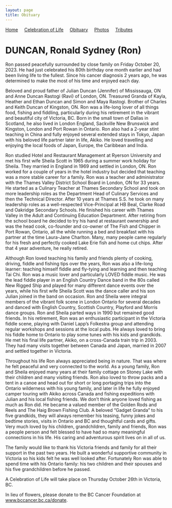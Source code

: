 ```yaml
---
layout: page
title: Obituary
---
```


[Home](./index) &nbsp;&nbsp;&nbsp;&nbsp;[Celebration of Life](./celebration)  &nbsp;&nbsp;&nbsp;&nbsp;[Obituary](./obituary)  &nbsp;&nbsp;&nbsp;&nbsp;[Photos](./photos)  &nbsp;&nbsp;&nbsp;&nbsp;[Tributes](./tributes)

# DUNCAN, Ronald Sydney (Ron)

Ron passed peacefully surrounded by close family on Friday October 20, 2023.  He had just celebrated his 80th birthday one month earlier and had been living life to the fullest.  Since his cancer diagnosis 2 years ago, he was determined to make the most of his time and enjoyed each day.

Beloved and proud father of Julian Duncan (Jennifer) of Mississauga, ON and Anne Duncan Rastogi (Ravi) of London, ON.  Treasured Granda of Kayla, Heather and Ethan Duncan and Simon and Maya Rastogi. Brother of Charles and Keith Duncan of Kingston, ON.
Ron was a life-long lover of all things food, fishing and fiddling, particularly during his retirement in the vibrant and beautiful city of Victoria, BC. Born in the small town of Dallas in Scotland, he also lived in London England, Sackville New Brunswick and Kingston, London and Port Rowan in Ontario. Ron also had a 2-year stint teaching in China and fully enjoyed several extended stays in Tokyo, Japan with his beloved life partner later in life, Akiko.  He loved travelling and enjoying the local foods of Japan, Europe, the Caribbean and India.  

Ron studied Hotel and Restaurant Management at Ryerson University and met his first wife Sheila Scott in 1965 during a summer work holiday for Sheila. They married in England in 1969 and settled in London, ON.  Ron worked for a couple of years in the hotel industry but decided that teaching was a more stable career for a family. Ron was a teacher and administrator with the Thames Valley District School Board in London, ON for 33 years.  He started as a Culinary Teacher at Thames Secondary School and took on more leadership roles as the Department Head of Culinary Services and then the Technical Director.  After 10 years at Thames S.S. he took on many leadership roles as a well-respected Vice-Principal at HB Beal, Clarke Road and Oakridge Secondary Schools.  He finished his career with Thames Valley in the Adult and Continuing Education Department.  After retiring from the school board he decided to try his hand at restaurant ownership and was the head cook, co-founder and co-owner of The Fish and Chipper in Port Rowan, Ontario, all the while running a bed and breakfast with his partner at the time Laura-Jane Charlton.  Many, many people came regularly for his fresh and perfectly cooked Lake Erie fish and home cut chips.  After that 4 year adventure, he really retired.  

Although Ron loved teaching his family and friends plenty of cooking, driving, fiddle and fishing tips over the years, Ron was also a life-long learner: teaching himself fiddle and fly-tying and learning and then teaching Tai Chi.  Ron was a music lover and particularly LOVED fiddle music.  He was the lead fiddle player in an English Country Dance band in the 80s called New Rigged Ship and played for many different dance events over the years, while his first wife Sheila Scott was the dance caller and his son Julian joined in the band on occasion.  Ron and Sheila were integral members of the vibrant folk scene in London Ontario for several decades and danced with English Country, Scottish Country, Playford and Morris dance groups.  Ron and Sheila parted ways in 1990 but remained good friends.  In his retirement, Ron was an enthusiastic participant in the Victoria fiddle scene, playing with Daniel Lapp’s Folkestra group and attending regular workshops and sessions at the local pubs.  He always loved to bring his fiddle home to Ontario to play some tunes with his kids and grandkids.  He met his final life partner, Akiko, on a cross-Canada train trip in 2003.  They had many visits together between Canada and Japan, married in 2007 and settled together in Victoria.

Throughout his life Ron always appreciated being in nature.  That was where he felt peaceful and very connected to the world.  As a young family, Ron and Sheila enjoyed many years at their family cottage on Stoney Lake with their children and many visiting friends.  Ron also loved to throw packs and a tent in a canoe and head out for short or long portaging trips into the Ontario wilderness with his young family, and later in life he fully enjoyed camper touring with Akiko across Canada and fishing expeditions with Julian and his local fishing friends.  We don’t think anyone loved fishing as much as Ron did.  He became a valued member of the Golden Rods and Reels and The Haig Brown Fishing Club.  A beloved “Gadget Granda” to his five grandkids, they will always remember his teasing, funny jokes and bedtime stories, visits in Ontario and BC and thoughtful cards and gifts.  Very much loved by his children, grandchildren, family and friends,  Ron was a people person and felt blessed to have had so many meaningful connections in his life.   His caring and adventurous spirit lives on in all of us.

The family would like to thank his Victoria friends and family for all their support in the past two years.  He built a wonderful supportive community in Victoria so his kids felt he was well looked after.  Fortunately Ron was able to spend time with his Ontario family: his two children and their spouses and his five grandchildren before he passed.  

A Celebration of Life will take place on Thursday October 26th in Victoria, BC.

In lieu of flowers, please donate to the BC Cancer Foundation at <a href="http://www.bccancer.bc.ca/donate" target="_blank">www.bccancer.bc.ca/donate</a>.